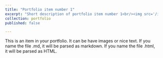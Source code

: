```yaml
---
title: "Portfolio item number 1"
excerpt: "Short description of portfolio item number 1<br/><img src='/images/500x300.png'>"
collection: portfolio
published: false

---
```


This is an item in your portfolio. It can be have images or nice text. If you name the file .md, it will be parsed as markdown. If you name the file .html, it will be parsed as HTML. 
